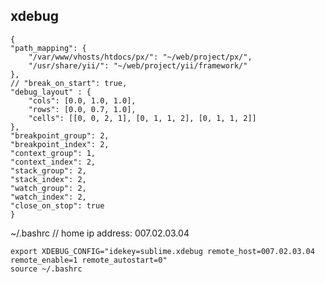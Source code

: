 xdebug
-

    {
    "path_mapping": {
        "/var/www/vhosts/htdocs/px/": "~/web/project/px/",
        "/usr/share/yii/": "~/web/project/yii/framework/"
    },
    // "break_on_start": true,
    "debug_layout" : {
        "cols": [0.0, 1.0, 1.0],
        "rows": [0.0, 0.7, 1.0],
        "cells": [[0, 0, 2, 1], [0, 1, 1, 2], [0, 1, 1, 2]]
    },
    "breakpoint_group": 2,
    "breakpoint_index": 2,
    "context_group": 1,
    "context_index": 2,
    "stack_group": 2,
    "stack_index": 2,
    "watch_group": 2,
    "watch_index": 2,
    "close_on_stop": true
    }

~/.bashrc
// home ip address: 007.02.03.04

    export XDEBUG_CONFIG="idekey=sublime.xdebug remote_host=007.02.03.04 remote_enable=1 remote_autostart=0"
    source ~/.bashrc
